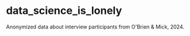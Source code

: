 # data_science_is_lonely
Anonymized data about interview participants from O'Brien &amp; Mick, 2024.
